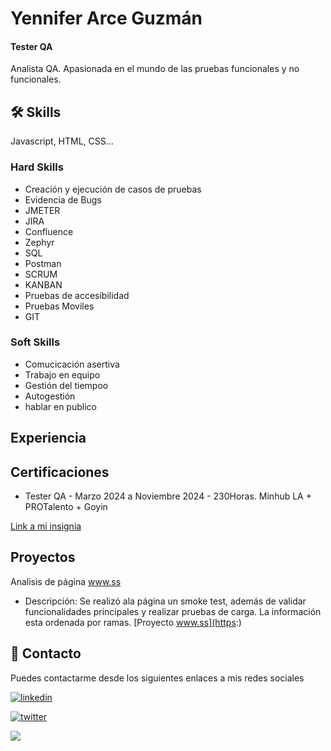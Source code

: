 
# Yennifer Arce Guzmán
#### Tester QA
Analista QA. Apasionada en el mundo de las pruebas funcionales y no funcionales.






## 🛠 Skills
Javascript, HTML, CSS...

### Hard Skills 
- Creación y ejecución de casos de pruebas
- Evidencia de Bugs
- JMETER
- JIRA
- Confluence
- Zephyr
- SQL
- Postman
- SCRUM 
- KANBAN
- Pruebas de accesibilidad
- Pruebas Moviles
- GIT 

### Soft Skills 
- Comucicación asertiva
- Trabajo en equipo 
- Gestión del tiempoo
- Autogestión 
- hablar en publico 
## Experiencia 
## Certificaciones

- Tester QA - Marzo 2024 a Noviembre 2024 - 230Horas.
Minhub LA + PROTalento + Goyin

[Link a mi insignia](hhtps://)

## Proyectos 

Analisis de página www.ss
- Descripción: Se realizó ala página un smoke test, además de validar funcionalidades principales y realizar pruebas de carga. La información esta ordenada por ramas.
[Proyecto www.ss](https:)
## 🚀 Contacto
Puedes contactarme desde los siguientes enlaces a mis redes sociales 


[![linkedin](https://img.shields.io/badge/linkedin-0A66C2?style=for-the-badge&logo=linkedin&logoColor=white)](https://www.linkedin.com/)

[![twitter](https://img.shields.io/badge/twitter-1DA1F2?style=for-the-badge&logo=twitter&logoColor=white)](https://twitter.com/)

<a href="mailto:dalimistura@gmail.com"><img src="https://img.shields.io/badge/Gmail-D14836?style=for-the-badge&logo=gmail&logoColor=white"/></a>
